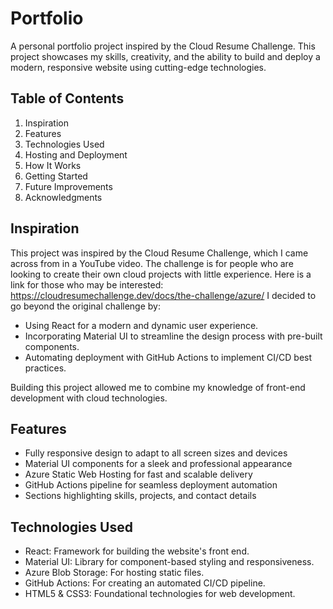 # Portfolio
A personal portfolio project inspired by the Cloud Resume Challenge. This project showcases my skills, creativity, and the ability to build and deploy a modern, responsive website using cutting-edge technologies.

## Table of Contents

1. Inspiration
2. Features
3. Technologies Used
4. Hosting and Deployment
5. How It Works
6. Getting Started
7. Future Improvements
8. Acknowledgments

## Inspiration

This project was inspired by the Cloud Resume Challenge, which I came across from in a YouTube video. The challenge is for people who are looking to create their own cloud projects with little experience. Here is a link for those who may be interested: https://cloudresumechallenge.dev/docs/the-challenge/azure/  I decided to go beyond the original challenge by:

- Using React for a modern and dynamic user experience.
- Incorporating Material UI to streamline the design process with pre-built components.
- Automating deployment with GitHub Actions to implement CI/CD best practices.

Building this project allowed me to combine my knowledge of front-end development with cloud technologies.

## Features

- Fully responsive design to adapt to all screen sizes and devices
- Material UI components for a sleek and professional appearance
- Azure Static Web Hosting for fast and scalable delivery
- GitHub Actions pipeline for seamless deployment automation
- Sections highlighting skills, projects, and contact details

## Technologies Used

- React: Framework for building the website's front end.
- Material UI: Library for component-based styling and responsiveness.
- Azure Blob Storage: For hosting static files.
- GitHub Actions: For creating an automated CI/CD pipeline.
- HTML5 & CSS3: Foundational technologies for web development.

